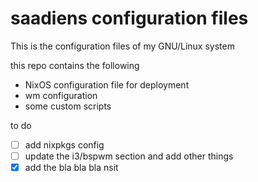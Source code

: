 # saadiens configuration files
This is the configuration files of my GNU/Linux system

this repo contains the following
+ NixOS configuration file for deployment
+ wm configuration
+ some custom scripts

to do
- [ ] add nixpkgs config
- [ ] update the i3/bspwm section and add other things
- [x] add the bla bla bla nsit
